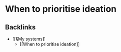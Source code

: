 # When to prioritise ideation

## Backlinks
* [[§My systems]]
	* [[When to prioritise ideation]]

<!-- #Life -->
<!-- #p1 -->

<!-- {BearID:2C983C37-FD78-4710-8925-594605D6FB39-15756-000013049070065D} -->
